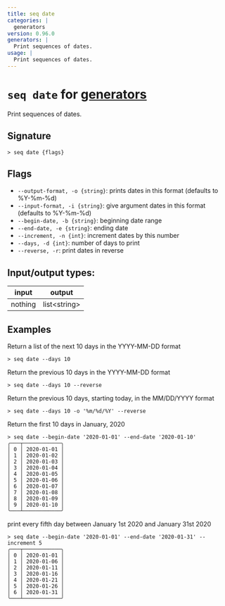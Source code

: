 ```yaml
---
title: seq date
categories: |
  generators
version: 0.96.0
generators: |
  Print sequences of dates.
usage: |
  Print sequences of dates.
---
```

<!-- This file is automatically generated. Please edit the command in https://github.com/nushell/nushell instead. -->

# `seq date` for [generators](/commands/categories/generators.md)

<div class='command-title'>Print sequences of dates.</div>

## Signature

```> seq date {flags} ```

## Flags

 -  `--output-format, -o {string}`: prints dates in this format (defaults to %Y-%m-%d)
 -  `--input-format, -i {string}`: give argument dates in this format (defaults to %Y-%m-%d)
 -  `--begin-date, -b {string}`: beginning date range
 -  `--end-date, -e {string}`: ending date
 -  `--increment, -n {int}`: increment dates by this number
 -  `--days, -d {int}`: number of days to print
 -  `--reverse, -r`: print dates in reverse


## Input/output types:

| input   | output       |
| ------- | ------------ |
| nothing | list\<string\> |

## Examples

Return a list of the next 10 days in the YYYY-MM-DD format
```nu
> seq date --days 10

```

Return the previous 10 days in the YYYY-MM-DD format
```nu
> seq date --days 10 --reverse

```

Return the previous 10 days, starting today, in the MM/DD/YYYY format
```nu
> seq date --days 10 -o '%m/%d/%Y' --reverse

```

Return the first 10 days in January, 2020
```nu
> seq date --begin-date '2020-01-01' --end-date '2020-01-10'
╭───┬────────────╮
│ 0 │ 2020-01-01 │
│ 1 │ 2020-01-02 │
│ 2 │ 2020-01-03 │
│ 3 │ 2020-01-04 │
│ 4 │ 2020-01-05 │
│ 5 │ 2020-01-06 │
│ 6 │ 2020-01-07 │
│ 7 │ 2020-01-08 │
│ 8 │ 2020-01-09 │
│ 9 │ 2020-01-10 │
╰───┴────────────╯

```

print every fifth day between January 1st 2020 and January 31st 2020
```nu
> seq date --begin-date '2020-01-01' --end-date '2020-01-31' --increment 5
╭───┬────────────╮
│ 0 │ 2020-01-01 │
│ 1 │ 2020-01-06 │
│ 2 │ 2020-01-11 │
│ 3 │ 2020-01-16 │
│ 4 │ 2020-01-21 │
│ 5 │ 2020-01-26 │
│ 6 │ 2020-01-31 │
╰───┴────────────╯

```
